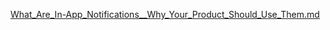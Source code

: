 [What_Are_In-App_Notifications__Why_Your_Product_Should_Use_Them.md](https://github.com/Khushalsarode/Hacktoberfest-with-Aviyel/files/9995370/What_Are_In-App_Notifications__Why_Your_Product_Should_Use_Them.md)
